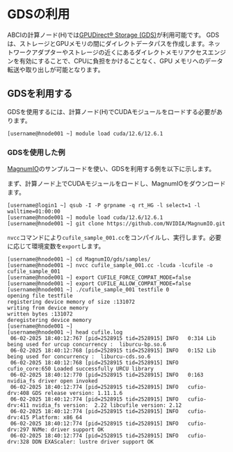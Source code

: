 
# GDSの利用

ABCIの計算ノード(H)では[GPUDirect&reg; Storage (GDS)](https://developer.nvidia.com/gpudirect-storage)が利用可能です。
GDSは、ストレージとGPUメモリの間にダイレクトデータパスを作成します。ネットワークアダプターやストレージの近くにあるダイレクトメモリアクセスエンジンを有効にすることで、CPUに負担をかけることなく、GPU メモリへのデータ転送や取り出しが可能となります。


## GDSを利用する

GDSを使用するには、計算ノード(H)でCUDAモジュールをロードする必要があります。

```
[username@hnode001 ~] module load cuda/12.6/12.6.1
```


### GDSを使用した例

[MagnumIO](https://github.com/NVIDIA/MagnumIO)のサンプルコードを使い、GDSを利用する例を以下に示します。

まず、計算ノード上でCUDAモジュールをロードし、MagnumIOをダウンロードます。

```
[username@login1 ~] qsub -I -P grpname -q rt_HG -l select=1 -l walltime=01:00:00
[username@hnode001 ~] module load cuda/12.6/12.6.1
[username@hnode001 ~] git clone https://github.com/NVIDIA/MagnumIO.git
```

`nvcc`コマンドにより`cufile_sample_001.cc`をコンパイルし、実行します。必要に応じて環境変数を`export`します。

```
[username@hnode001 ~] cd MagnumIO/gds/samples/
[username@hnode001 ~] nvcc cufile_sample_001.cc -lcuda -lcufile -o cufile_sample_001
[username@hnode001 ~] export CUFILE_FORCE_COMPAT_MODE=false
[username@hnode001 ~] export CUFILE_ALLOW_COMPAT_MODE=false
[username@hnode001 ~] ./cufile_sample_001 testfile 0
opening file testfile
registering device memory of size :131072
writing from device memory
written bytes :131072
deregistering device memory
[username@hnode001 ~]
[username@hnode001 ~] head cufile.log
 06-02-2025 18:40:12:767 [pid=2528915 tid=2528915] INFO   0:314 Lib being used for urcup concurrency :  liburcu-bp.so.6
 06-02-2025 18:40:12:768 [pid=2528915 tid=2528915] INFO   0:152 Lib being used for concurrency :  liburcu-cds.so.6
 06-02-2025 18:40:12:768 [pid=2528915 tid=2528915] INFO   cufio_core:650 Loaded successfully URCU library
 06-02-2025 18:40:12:770 [pid=2528915 tid=2528915] INFO   0:163 nvidia_fs driver open invoked
 06-02-2025 18:40:12:774 [pid=2528915 tid=2528915] INFO   cufio-drv:408 GDS release version: 1.11.1.6
 06-02-2025 18:40:12:774 [pid=2528915 tid=2528915] INFO   cufio-drv:411 nvidia_fs version:  2.22 libcufile version: 2.12
 06-02-2025 18:40:12:774 [pid=2528915 tid=2528915] INFO   cufio-drv:415 Platform: x86_64
 06-02-2025 18:40:12:774 [pid=2528915 tid=2528915] INFO   cufio-drv:297 NVMe: driver support OK
 06-02-2025 18:40:12:774 [pid=2528915 tid=2528915] INFO   cufio-drv:328 DDN EXAScaler: lustre driver support OK
```
